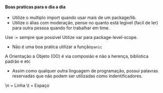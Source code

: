 #### Boas praticas para o dia a dia

- Utilize o multiplo import quando usar mais de um package/lib.
- Utilize o álias com moderação, pense no quanto está legivel (facil de ler) para outra pessoa quando for trabalhar em time.

Use := sempre que possivel
Utilize var para package-level-scope.

- Não é uma boa pratica utilizar a função`panic`

A Orientação a Objeto (OO) é via composião e não a herença, bibliotica padrão e etc

- Assim como qualquer outra linguagem de programação, possui palavras reservadas que não podem ser utilizadas como indentificadores.

\n = Linha
\t = Espaço

